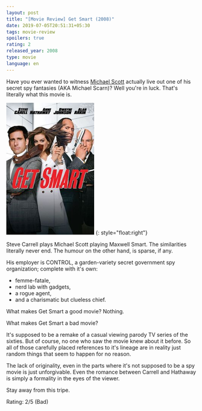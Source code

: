 ```yaml
---
layout: post
title: "[Movie Review] Get Smart (2008)"
date: 2019-07-05T20:51:31+05:30
tags: movie-review
spoilers: true
rating: 2
released_year: 2008
type: movie
language: en
---
```


Have you ever wanted to witness [Michael Scott](https://en.wikipedia.org/wiki/Michael_Scott_(The_Office)) actually live out one of his secret spy fantasies (AKA Michael Scarn)? Well you're in luck. That's literally what this movie is.

![Get Smart (2008)](/img/movie-poster-get-smart-2008.jpg 'Get Smart (2008)')
{: style="float:right"}

Steve Carrell plays Michael Scott playing Maxwell Smart.
The similarities literally never end.
The humour on the other hand, is sparse, if any.

His employer is CONTROL, a garden-variety secret government spy organization; complete with it's own:
  * femme-fatale,
  * nerd lab with gadgets,
  * a rogue agent,
  * and a charismatic but clueless chief.

What makes Get Smart a good movie? Nothing.

What makes Get Smart a bad movie?

It's supposed to be a remake of a casual viewing parody TV series of the sixties.
But of course, no one who saw the movie knew about it before.
So all of those carefully placed references to it's lineage are in reality just random things that seem to happen for no reason.

The lack of originality, even in the parts where it's not supposed to be a spy movie is just unforgivable.
Even the romance between Carrell and Hathaway is simply a formality in the eyes of the viewer.

Stay away from this tripe.

Rating: 2/5 (Bad)
